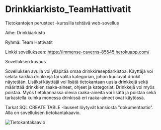 # Drinkkiarkisto_TeamHattivatit

Tietokantojen perusteet -kurssilla tehtävä web-sovellus

Aihe: Drinkkiarkisto

Ryhmä: Team Hattivatit

Linkki sovellukseen: https://immense-caverns-85545.herokuapp.com/


Sovelluksen kuvaus

Sovelluksen avulla voi ylläpitää omaa drinkkireseptiarkistoa. Käyttäjä voi selata kaikkia drinkkejä tai valita kategorian, johon kuuluvat drinkit näytetään. Lisäksi käyttäjä voi lisätä tietokantaan uusia drinkkejä sekä määrittää drinkkien raaka-aineet, ohjeet ja kategoriat. Drinkkejä voi myös poistaa. Myös tietokannassa olevia raaka-aineita voi lisätä ja poistaa sekä tarkastella kuinka monessa drinkissä eri raaka-aineet ovat käytössä.

Tarkat SQL CREATE TABLE -lauseet löytyvät kansiosta "dokumentaatio". Alla on sovelluksen tietokantakaavio.

![Tietokantakaavio](https://github.com/nigoshh/tikape-runko/blob/master/dokumentaatio/Luokkakaavio_Ryhm%C3%A4ty%C3%B6.png)
